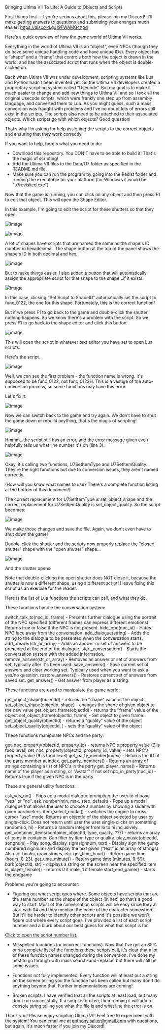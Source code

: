 Bringing Ultima VII To Life: A Guide to Objects and Scripts

First things first – if you’re serious about this, please join my Discord!  It’ll make getting answers to questions and submitting your changes much easier!  https://discord.gg/9FWAMGcXgd

Here’s a quick overview of how the game world of Ultima VII works.

Everything in the world of Ultima VII is an “object”, even NPCs (though they do have some unique handling code and have unique IDs).  Every object has a “shape” and a “frame” that controls both how the object is drawn in the world, and has the associated script that runs when the object is double-clicked on.

Back when Ultima VII was under development, scripting systems like Lua and Python hadn’t been invented yet.  So the Ultima VII developers created a proprietary scripting system called “Usecode”.  But my goal is to make it much easier to change and add new things to Ultima VII and so I took all the original Usecode scripts, which were frankly one step up from assembly language, and converted them to Lua.  As you might guess, such a mass conversion was fraught with problems and I’ve no doubt lots of errors still exist in the scripts.  The scripts also need to be attached to their associated objects.  Which scripts go with which objects?  Good question!

That’s why I’m asking for help assigning the scripts to the correct objects and ensuring that they work correctly.

If you want to help, here's what you need to do:

*  Download this repository.  You DON'T have to be able to build it!  That's the magic of scripting!
*  Add the Ultima VII files to the Data/U7 folder as specified in the README.md file.
*  Make sure you can run the program by going into the Redist folder and running the executable for your platform (for Windows it would be "u7revisited.exe")

Now that the game is running, you can click on any object and then press F1 to edit that object.  This will open the Shape Editor.

In this example, I'm going to edit the script for these shutters so that they open.

![image](https://github.com/user-attachments/assets/a3a87836-8959-4a13-a320-fec1cb412456)


![image](https://github.com/user-attachments/assets/38a5967e-82c5-4dce-9dab-652a363fb861)

A lot of shapes have scripts that are named the same as the shape's ID number in hexadecimal.  The shape button at the top of the panel shows the shape's ID in both decimal and hex.

![image](https://github.com/user-attachments/assets/519162b1-8902-4e72-bfad-14f2cd438fa0)

But to make things easier, I also added a button that will automatically assign the appropriate script for that shape to the shape...if it exists.

![image](https://github.com/user-attachments/assets/63b51e3f-f30d-4cab-a65a-25714c314aed)

In this case, clicking "Set Script to ShapeID" automatically set the script to func_0122, the one for this shape.  Fortunately, this is the correct function!

But if we press F1 to go back to the game and double-click the shutter, nothing happens.  So we know there's a problem with the script.  So we press F1 to go back to the shape editor and click this button:

![image](https://github.com/user-attachments/assets/69fc7321-d146-4b1d-b721-773d171f85ae)

This will open the script in whatever text editor you have set to open Lua scripts.

Here's the script.

![image](https://github.com/user-attachments/assets/7e9cb29c-8023-4442-99cd-423a7f47f708)

Well, we can see the first problem - the function name is wrong.  It's supposed to be func_0122, not func_0122H.  This is a vestige of the auto-conversion process, so some functions may have this error.

Let's fix it:

![image](https://github.com/user-attachments/assets/8f52ad2b-aed7-4723-bca8-f99299410243)

Now we can switch back to the game and try again.  We don't have to shut the game down or rebuild anything, that's the magic of scripting!

![image](https://github.com/user-attachments/assets/d8ba4d38-c528-4d17-9b09-b328991ddadc)


Hmmm...the script still has an error, and the error message given even helpfully tells us what line number it's on (line 3).

![image](https://github.com/user-attachments/assets/a41ef10f-a7db-4dc2-93e4-dd3f78d40d86)

Okay, it's calling two functions, U7SetItemType and U7SetItemQuality.  They're the right functions but due to conversion issues, they aren't named correctly.

(How will you know what names to use?  There's a complete function listing at the bottom of this document!)

The correct replacement for U7SetItemType is set_object_shape and the correct replacement for U7SetItemQuality is set_object_quality.  So the script becomes:

![image](https://github.com/user-attachments/assets/ab2c5aba-ffab-4521-bb7f-023639f34f39)

We make those changes and save the file.  Again, we don't even have to shut down the game!

Double-click the shutter and the scripts now properly replace the "closed shutter" shape with the "open shutter" shape...

![image](https://github.com/user-attachments/assets/6314d6ae-0f22-4561-908c-53fe114a42b0)

And the shutter opens!

Note that double-clicking the open shutter does NOT close it, because the shutter is now a different shape, using a different script!  I leave fixing this script as an exercise for the reader.

Here is the list of Lua functions the scripts can call, and what they do.

These functions handle the conversation system:

switch_talk_to(npc_id, frame) - Presents further dialogue using the portrait of the NPC specified (different frames can express different emotions). Returns true or false if the NPC is not present.
hide_npc(npc_id) - Hides NPC face away from the conversation.
add_dialogue(string) - Adds the string to the dialogue to be presented when the conversation starts.
add_answer(str_or_array) - Adds an answer or set of answers to be presented at the end of the dialogue.
start_conversation() - Starts the conversation system with the added information.
remove_answer(str_or_array) - Removes an answer or set of answers from set, typically after it's been used.
save_answers() - Save current set of answers and clear working set.  Typically used when you want to ask a yes/no question.
restore_answers() - Restores current set of answers from saved set.
get_answer() - Get answer from player as a string.

These functions are used to manipulate the game world:

get_object_shape(objectId) - returns the "shape" value of the object
set_object_shape(objectId, shape) - changes the shape of given object to the new value
get_object_frame(objectId) - returns the "frame" value of the object
set_object_frame(objectId, frame) - Set object to given frame.
get_object_quality(objectId) - returns a "quality" value of the object
set_object_quality(objectId, ) - sets the "quality" value of the object

These functions manipulate NPCs and the party:

get_npc_property(objectId, property_id) - returns NPC's property value (9 is food level)
set_npc_property(objectId, property_id, value) - sets NPC's property value (9 is food level)
get_party_member(index) - Returns the ID of the party member at index.
get_party_members() - Returns an array of strings containing a list of NPC's in the party
get_player_name() - Returns name of the player as a string, or "Avatar" if not set
npc_in_party(npc_id) - Returns true if the given NPC is in the party

These are general utility functions:

ask_yes_no() - Pops up a modal dialogue prompting the user to choose "yes" or "no".
ask_number(min, max, step, default) - Pops up a modal dialogue that allows the user to choose a number by showing a slider with given parameters.
item_select_modal() - switches the engine to cross-cursor "use" mode. Returns an objectId of the object selected by user by single-click. Does not return until user the user single-clicks on something.
random(lo, hi) - Returns a random integer from lo to hi inclusively.
get_container_items(container_objectId, type, quality, ???) - returns an array of items in container.  Can filter by item type or quality.
play_music(objectId, songnum) - Play song.
display_sign(signnum, text) - Display sign (the gump numbered signnum) and display the text given ("text" is an array of strings).  Also for books, gravestones, etc.
get_time_hour() - Return game time (hours, 0-23).
get_time_minute() - Return game time (minutes, 0-59).
bark(objectId, str) - displays a string on the screen near the specified item
is_player_female() - returns 0 if male, 1 if female
start_end_game() - starts the endgame

Problems you're going to encounter:

*  Figuring out what script goes where.  Some objects have scripts that are the same number as the shape of the object (in hex) so that’s a good way to start.  Most of the conversation scripts will be easy since they all start with 04 and they mention the name of the character somewhere.  But it'll be harder to identify other scripts and it's possible we won't figure out where every script goes.  I've provided a list of each script number and a blurb about our best guess for what that script is for.

[Click to open the script number list.](https://github.com/ViridianGames/U7Revisited/Redist/Data/Scripts/function_comments.txt)


*  Misspelled functions (or incorrect functions).  Now that I've got an 85% or so complete list of the functions these scripts call, it's clear that a lot of these function names changed during the conversion.  I've done my best to go through with mass search-and-replace, but there will still be some issues.

*  Functions not fully implemented. Every function will at least put a string on the screen telling you the function has been called but many don't do anything beyond that.  Further implementations are coming!

*  Broken scripts.  I have verified that all the scripts at least load, but many don't run successfully.  If a script is broken, then running it will add a console string telling you what the file is and what line the error is on.

Thank you!  Please enjoy scripting Ultima VII!  Feel free to experiment with the system!  You can email me at anthony.salter@gmail.com with questions, but again, it's much faster if you join my Discord!
